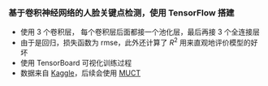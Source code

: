### 基于卷积神经网络的人脸关键点检测，使用 TensorFlow 搭建
- 使用 3 个卷积层， 每个卷积层后面都接一个池化层，最后再接 3 个全连接层
- 由于是回归，损失函数为 rmse，此外还计算了 $R^2$ 用来直观地评价模型的好坏
- 使用 TensorBoard 可视化训练过程
- 数据来自 [Kaggle](https://www.kaggle.com/c/facial-keypoints-detection/data)，后续会使用 [MUCT](http://www.milbo.org/muct/)

